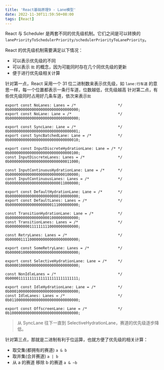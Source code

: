 ```yaml
---
title: 'React基础原理9 - Lane模型'
date: 2022-11-30T11:59:50+08:00
tags: [React]
---
```


React 与 Scheduler 是两套不同的优先级机制。它们之间是可以转换的`lanePriorityToSchedulerPriority/schedulerPriorityToLanePriority`。

React 的优先级机制需要满足以下情况：

- 可以表示优先级的不同
- 可以表示 `批` 的概念，因为可能同时存在几个同优先级的更新
- 便于进行优先级相关计算

针对第一点，React 采用一个 31 位二进制数来表示优先级，如 `lane:行车道` 的意思一样，每一个位置都表示一条行车道，位数越低，优先级越高
针对第二点，有些优先级同时占用好几条车道，依次来表示`批`

```TS
export const NoLanes: Lanes = /*                   */ 0b0000000000000000000000000000000;
export const NoLane: Lane = /*                     */ 0b0000000000000000000000000000000;

export const SyncLane: Lane = /*                   */ 0b0000000000000000000000000000001;
export const SyncBatchedLane: Lane = /*            */ 0b0000000000000000000000000000010;

export const InputDiscreteHydrationLane: Lane = /* */ 0b0000000000000000000000000000100;
const InputDiscreteLanes: Lanes = /*               */ 0b0000000000000000000000000011000;

const InputContinuousHydrationLane: Lane = /*      */ 0b0000000000000000000000000100000;
const InputContinuousLanes: Lanes = /*             */ 0b0000000000000000000000011000000;

export const DefaultHydrationLane: Lane = /*       */ 0b0000000000000000000000100000000;
export const DefaultLanes: Lanes = /*              */ 0b0000000000000000000111000000000;

const TransitionHydrationLane: Lane = /*           */ 0b0000000000000000001000000000000;
const TransitionLanes: Lanes = /*                  */ 0b0000000001111111110000000000000;

const RetryLanes: Lanes = /*                       */ 0b0000011110000000000000000000000;

export const SomeRetryLane: Lanes = /*             */ 0b0000010000000000000000000000000;

export const SelectiveHydrationLane: Lane = /*     */ 0b0000100000000000000000000000000;

const NonIdleLanes = /*                            */ 0b0000111111111111111111111111111;

export const IdleHydrationLane: Lane = /*          */ 0b0001000000000000000000000000000;
const IdleLanes: Lanes = /*                        */ 0b0110000000000000000000000000000;

export const OffscreenLane: Lane = /*              */ 0b1000000000000000000000000000000;
```

> 从 SyncLane 往下一直到 SelectiveHydrationLane，赛道的优先级逐步降低。

针对第三点，那就是二进制有利于位运算，也就方便了优先级的相关计算：

- 取交集(都拥有的赛道)
  `a & b`
- 取并集(合并赛道)
  `a | b`
- 从 a 的赛道 移除 b 的赛道
  `a & ~b`
